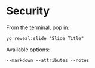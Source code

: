 
# Security

From the terminal, pop in:

  ```yo reveal:slide "Slide Title"```

Available options:

 ```--markdown --attributes --notes```
